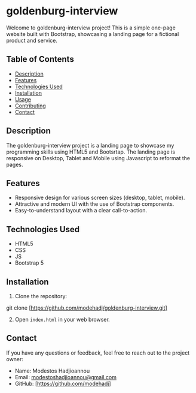 # goldenburg-interview

Welcome to goldenburg-interview project! This is a simple one-page website built with Bootstrap, showcasing a landing page for a fictional product and service.

## Table of Contents
- [Description](#description)
- [Features](#features)
- [Technologies Used](#technologies-used)
- [Installation](#installation)
- [Usage](#usage)
- [Contributing](#contributing)
- [Contact](#contact)

## Description

The goldenburg-interview project is a landing page to showcase my programming skills using HTML5 and Bootsrtap. The landing page is responsive on Desktop, Tablet and Mobile using Javascript to reformat the pages.


## Features

- Responsive design for various screen sizes (desktop, tablet, mobile).
- Attractive and modern UI with the use of Bootstrap components.
- Easy-to-understand layout with a clear call-to-action.

## Technologies Used

- HTML5
- CSS
- JS
- Bootstrap 5

## Installation

1. Clone the repository:

  git clone [https://github.com/modehadj/goldenburg-interview.git]

2. Open `index.html` in your web browser.

## Contact

If you have any questions or feedback, feel free to reach out to the project owner:

- Name: Modestos Hadjioannou
- Email: modestoshadjioannou@gmail.com
- GitHub: [https://github.com/modehadj]
